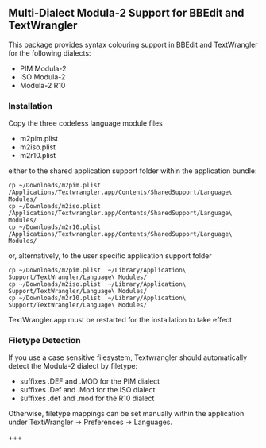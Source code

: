 ## Multi-Dialect Modula-2 Support for BBEdit and TextWrangler

This package provides syntax colouring support in BBEdit and TextWrangler for the following dialects:

* PIM Modula-2
* ISO Modula-2
* Modula-2 R10

### Installation

Copy the three codeless language module files

* m2pim.plist
* m2iso.plist
* m2r10.plist

either to the shared application support folder within the application bundle:

```
cp ~/Downloads/m2pim.plist /Applications/Textwrangler.app/Contents/SharedSupport/Language\ Modules/
cp ~/Downloads/m2iso.plist /Applications/Textwrangler.app/Contents/SharedSupport/Language\ Modules/
cp ~/Downloads/m2r10.plist /Applications/Textwrangler.app/Contents/SharedSupport/Language\ Modules/
```

or, alternatively, to the user specific application support folder

```
cp ~/Downloads/m2pim.plist  ~/Library/Application\ Support/TextWrangler/Language\ Modules/
cp ~/Downloads/m2iso.plist  ~/Library/Application\ Support/TextWrangler/Language\ Modules/
cp ~/Downloads/m2r10.plist  ~/Library/Application\ Support/TextWrangler/Language\ Modules/
```

TextWrangler.app must be restarted for the installation to take effect.

### Filetype Detection

If you use a case sensitive filesystem, Textwrangler should automatically detect the Modula-2 dialect by filetype:

* suffixes .DEF and .MOD for the PIM dialect
* suffixes .Def and .Mod for the ISO dialect
* suffixes .def and .mod for the R10 dialect

Otherwise, filetype mappings can be set manually within the application under TextWrangler -> Preferences -> Languages.

+++
